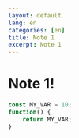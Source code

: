 ```yaml
---
layout: default
lang: en
categories: [en]
title: Note 1
excerpt: Note 1
---
```


# Note 1!


```javascript
const MY_VAR = 10;
function() {
    return MY_VAR;
}
```